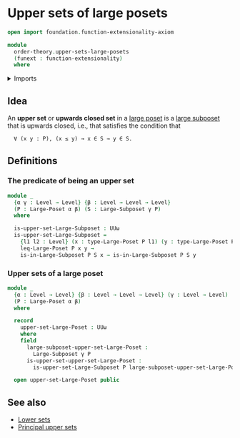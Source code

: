 # Upper sets of large posets

```agda
open import foundation.function-extensionality-axiom

module
  order-theory.upper-sets-large-posets
  (funext : function-extensionality)
  where
```

<details><summary>Imports</summary>

```agda
open import foundation.universe-levels

open import order-theory.large-posets funext
open import order-theory.large-subposets funext
```

</details>

## Idea

An **upper set** or **upwards closed set** in a
[large poset](order-theory.large-posets.md) is a
[large subposet](order-theory.large-subposets.md) that is upwards closed, i.e.,
that satisfies the condition that

```text
  ∀ (x y : P), (x ≤ y) → x ∈ S → y ∈ S.
```

## Definitions

### The predicate of being an upper set

```agda
module _
  {α γ : Level → Level} {β : Level → Level → Level}
  (P : Large-Poset α β) (S : Large-Subposet γ P)
  where

  is-upper-set-Large-Subposet : UUω
  is-upper-set-Large-Subposet =
    {l1 l2 : Level} (x : type-Large-Poset P l1) (y : type-Large-Poset P l2) →
    leq-Large-Poset P x y →
    is-in-Large-Subposet P S x → is-in-Large-Subposet P S y
```

### Upper sets of a large poset

```agda
module _
  {α : Level → Level} {β : Level → Level → Level} (γ : Level → Level)
  (P : Large-Poset α β)
  where

  record
    upper-set-Large-Poset : UUω
    where
    field
      large-subposet-upper-set-Large-Poset :
        Large-Subposet γ P
      is-upper-set-upper-set-Large-Poset :
        is-upper-set-Large-Subposet P large-subposet-upper-set-Large-Poset

  open upper-set-Large-Poset public
```

## See also

- [Lower sets](order-theory.lower-sets-large-posets.md)
- [Principal upper sets](order-theory.principal-upper-sets-large-posets.md)
